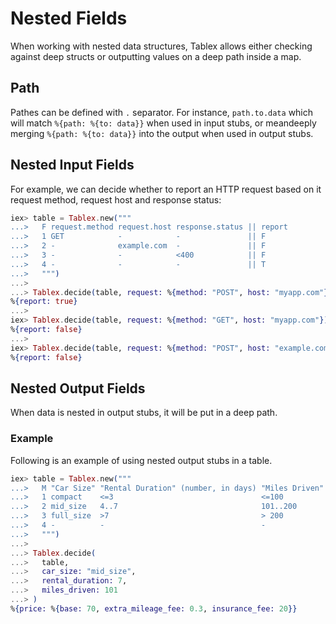 # Nested Fields

When working with nested data structures, Tablex allows either checking against deep structs or outputting values on a deep path inside a map.

## Path

Pathes can be defined with `.` separator. For instance, `path.to.data` which will match `%{path: %{to: data}}` when used in input stubs, or meandeeply merging `%{path: %{to: data}}` into the output when used in output stubs.

## Nested Input Fields

For example, we can decide whether to report an HTTP request based on it request method, request host and response status:

``` elixir
iex> table = Tablex.new("""
...>   F request.method request.host response.status || report
...>   1 GET            -            -               || F
...>   2 -              example.com  -               || F
...>   3 -              -            <400            || F
...>   4 -              -            -               || T
...>   """)
...> 
...> Tablex.decide(table, request: %{method: "POST", host: "myapp.com"}, response: %{status: 500})
%{report: true}
...> 
iex> Tablex.decide(table, request: %{method: "GET", host: "myapp.com"})
%{report: false}
...> 
iex> Tablex.decide(table, request: %{method: "POST", host: "example.com"})
%{report: false}
```

## Nested Output Fields

When data is nested in output stubs, it will be put in a deep path.

### Example

Following is an example of using nested output stubs in a table.

``` elixir
iex> table = Tablex.new("""
...>   M "Car Size" "Rental Duration" (number, in days) "Miles Driven" (number, per day) || price.base (number, $/day) price.extra_mileage_fee (number, $/mile) price.insurance_fee (number, $/day)
...>   1 compact    <=3                                 <=100                            || 50                           0.25                                 15
...>   2 mid_size   4..7                                101..200                         || 70                           0.30                                 -
...>   3 full_size  >7                                  > 200                            || 90                           0.35                                 25
...>   4 -          -                                   -                                || -                            -                                    20
...>   """)
...>
...> Tablex.decide(
...>   table,
...>   car_size: "mid_size",
...>   rental_duration: 7,
...>   miles_driven: 101
...> )
%{price: %{base: 70, extra_mileage_fee: 0.3, insurance_fee: 20}}
```

